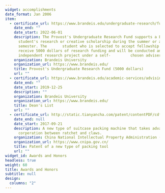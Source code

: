 ```yaml
---
widget: accomplishments
date_format: Jan 2006
item:
  - certificate_url: https://www.brandeis.edu/undergraduate-research/funding-opportunities/urf.html
    date_end: ""
    date_start: 2022-06-01
    description: The Provost's Undergraduate Research Fund supports a Brandeis
      student's research or creative scholarship during the summer or academic
      semester. The       student who is selected to accept fellowship will
      receive 5000 dollars of research funding and will be conducted an
      independent research project under a self-         chosen adviser.
    organization: Brandeis University
    organization_url: https://www.brandeis.edu/
    title: Provost's Undergraduate Research Fund (5000 dollars)
    url: ""
  - certificate_url: https://www.brandeis.edu/academic-services/advising/graduation-requirements/honors.html
    date_end: ""
    date_start: 2019-12-25
    description: ""
    organization: Brandeis University
    organization_url: https://www.brandeis.edu/
    title: Dean's List
    url: ""
  - certificate_url: http://static.tianyancha.com/patent/contentPDF/cdf6c147ef3ef0564f0cc6c7b1763cb5.pdf
    date_end: null
    date_start: 2017-09-21
    description: A new type of suitcase packing machine that takes advantage of the
      corperation between ratchet and claws.
    organization: China National Intellectual Property Administration (CNIPA)
    organization_url: https://www.cnipa.gov.cn/
    title: Patent of a new type of packing tool
    url: ""
widget_id: Awards and Honors
headless: true
weight: 60
title: Awards and Honors
subtitle: null
design:
  columns: "2"
---
```

